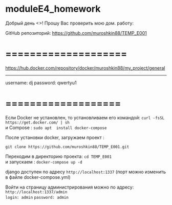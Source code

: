# moduleE4_homework

Добрый день <<Alisa Miller>>! Прошу Вас проверить мою дом. работу:

GitHub репозиторий:
https://github.com/muroshkin88/TEMP_E001

====================
====================

https://hub.docker.com/repository/docker/muroshkin88/my_project/general

---------------
username: dj
password: qwertyu1

===================
===================

Если Docker не установлен, то установливаем его командой: `curl -fsSL https://get.docker.com/ | sh`  
и Compose : `sudo apt  install docker-compose`


После установки docker, загружаем проект :

`git clone https://github.com/muroshkin88/TEMP_E001.git`


Переходим в директорию проекта:
`cd TEMP_E001`  
и запускаем :
`docker-compose up -d` 

django доступен по адресу `http://localhost:1337` (порт можно изменить в файле docker-compose.yml) 

Войти на страницу администрирования можно по адресу:
`http://localhost:1337/admin`   
`login: admin`
`password: admin`
